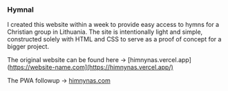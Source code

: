 ### Hymnal

I created this website within a week to provide easy access to hymns for a Christian group in Lithuania. The site is intentionally light and simple, constructed solely with HTML and CSS to serve as a proof of concept for a bigger project. 

The original website can be found here -> [himnynas.vercel.app](https://website-name.com](https://himnynas.vercel.app/)

The PWA followup -> [himnynas.com](https:/himnynas.com)
